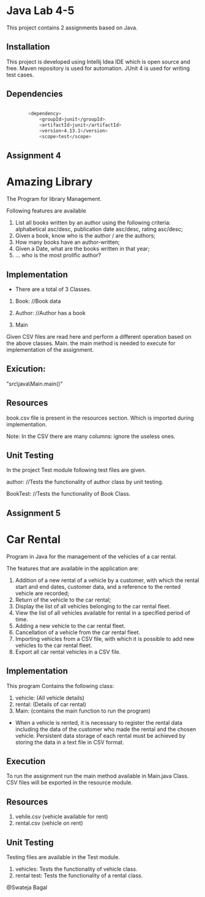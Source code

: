 
# Java Lab 4-5

This project contains 2 assignments based on Java.


## Installation

This project is developed using Intellij Idea IDE which is open source and free.
Maven repository is used for automation.
JUnit 4 is used for writing test cases.

## Dependencies

```bash
  
        <dependency>
            <groupId>junit</groupId>
            <artifactId>junit</artifactId>
            <version>4.13.1</version>
            <scope>test</scope>
```
    
## Assignment 4

# Amazing Library

The Program for library Management.

Following features are available

1. List all books written by an author using the following criteria: 
   alphabetical asc/desc, 
   publication date asc/desc, 
   rating asc/desc;   
2. Given a book, know who is the author / are the authors;
3. How many books have an author-written;
4. Given a Date, what are the books written in that year;
5. ... who is the most prolific author?


## Implementation

- There are a total of 3 Classes.
 
 1. Book: //Book data

 2. Author: //Author has a book
3. Main

Given CSV files are read here and perform a different operation based on the above classes. Main. the main method is needed to execute for implementation of the assignment.

## Exicution:
"src\java\Main.main()"



## Resources

book.csv file is present in the resources section. Which is imported during implementation.

Note: In the CSV there are many columns: ignore the useless ones.

## Unit Testing
In the project Test module following test files are given.

author: //Tests the functionality of author class by unit testing.

BookTest:   //Tests the functionality of Book Class.




## Assignment 5

# Car Rental

Program in Java for the management of the vehicles of a car rental. 

The features that are available in the application are:
1. Addition of a new rental of a vehicle by a customer, with which the rental start and end dates, customer data, and a reference to the rented vehicle are recorded;
2. Return of the vehicle to the car rental;
3. Display the list of all vehicles belonging to the car rental fleet.
4. View the list of all vehicles available for rental in a specified period of time.
5. Adding a new vehicle to the car rental fleet.
6. Cancellation of a vehicle from the car rental fleet.
7. Importing vehicles from a CSV file, with which it is possible to add new vehicles to the car rental fleet.
8. Export all car rental vehicles in a CSV file.


## Implementation

This program Contains the following class:

1. vehicle: (All vehicle details)
2. rental:  (Details of car rental)
3. Main: (contains the main function to run the program)


- When a vehicle is rented, it is necessary to register the rental data including the data of the customer who made the rental and the chosen vehicle.
Persistent data storage of each rental must be achieved by storing the data in a text file in CSV format.

## Execution
To run the assignment run the main method available in Main.java Class.
CSV files will be exported in the resource module.

## Resources
1. vehile.csv (vehicle available for rent)
2. rental.csv  (vehicle on rent)

## Unit Testing
Testing files are available in the Test module.

1. vehicles: Tests the functionality of vehicle class.
2. rental test:  Tests the functionality of a rental class.


@Swateja Bagal





